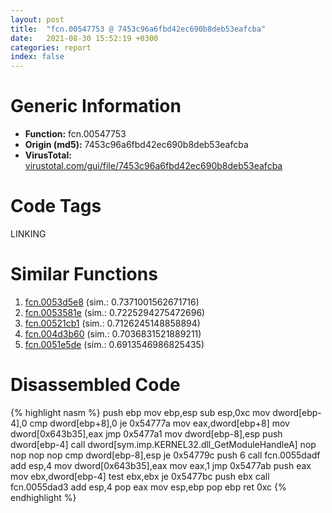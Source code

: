 ```yaml
---
layout: post
title:  "fcn.00547753 @ 7453c96a6fbd42ec690b8deb53eafcba"
date:   2021-08-30 15:52:19 +0300
categories: report
index: false
---
```


# Generic Information
- **Function:** fcn.00547753
- **Origin (md5):** 7453c96a6fbd42ec690b8deb53eafcba
- **VirusTotal:** [virustotal.com/gui/file/7453c96a6fbd42ec690b8deb53eafcba][virustotal_ref]

# Code Tags
<span class="tag" id="LINKING">LINKING</span>


# Similar Functions

1. [fcn.0053d5e8][similar_1_ref] (sim.: 0.7371001562671716)
2. [fcn.0053581e][similar_2_ref] (sim.: 0.7225294275472696)
3. [fcn.00521cb1][similar_3_ref] (sim.: 0.7126245148858894)
4. [fcn.004d3b60][similar_4_ref] (sim.: 0.7036831521889211)
5. [fcn.0051e5de][similar_5_ref] (sim.: 0.6913546986825435)


# Disassembled Code

{% highlight nasm %}
push ebp
mov ebp,esp
sub esp,0xc
mov dword[ebp-4],0
cmp dword[ebp+8],0
je 0x54777a
mov eax,dword[ebp+8]
mov dword[0x643b35],eax
jmp 0x5477a1
mov dword[ebp-8],esp
push dword[ebp-4]
call dword[sym.imp.KERNEL32.dll_GetModuleHandleA]
nop 
nop 
nop 
nop 
cmp dword[ebp-8],esp
je 0x54779c
push 6
call fcn.0055dadf
add esp,4
mov dword[0x643b35],eax
mov eax,1
jmp 0x5477ab
push eax
mov ebx,dword[ebp-4]
test ebx,ebx
je 0x5477bc
push ebx
call fcn.0055dad3
add esp,4
pop eax
mov esp,ebp
pop ebp
ret 0xc
{% endhighlight %}


[similar_1_ref]: /report/fcn.0053d5e8@7453c96a6fbd42ec690b8deb53eafcba
[similar_2_ref]: /report/fcn.0053581e@7453c96a6fbd42ec690b8deb53eafcba
[similar_3_ref]: /report/fcn.00521cb1@d65363c7c6c188277432c9e4251c44e5
[similar_4_ref]: /report/fcn.004d3b60@4fe38de7c6c86a1bad209560fa052231
[similar_5_ref]: /report/fcn.0051e5de@d65363c7c6c188277432c9e4251c44e5
[virustotal_ref]: https://www.virustotal.com/gui/file/7453c96a6fbd42ec690b8deb53eafcba